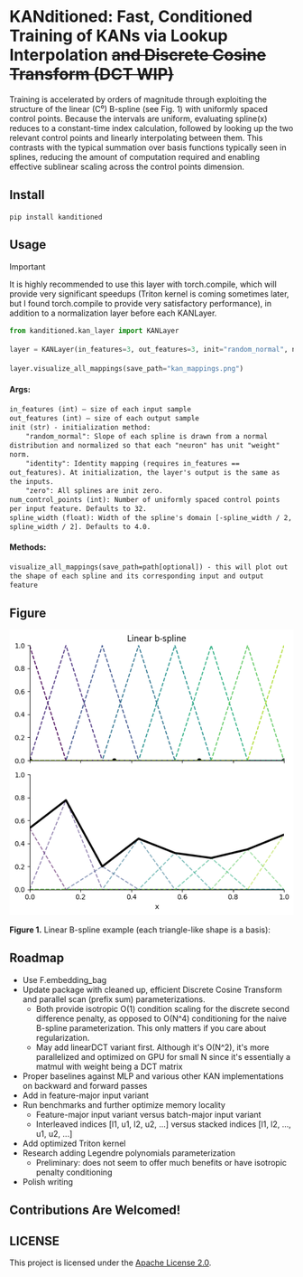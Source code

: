 # KANditioned: Fast, Conditioned Training of KANs via Lookup Interpolation ~~and Discrete Cosine Transform (DCT WIP)~~

Training is accelerated by orders of magnitude through exploiting the structure of the linear (C⁰) B-spline (see Fig. 1) with uniformly spaced control points. Because the intervals are uniform, evaluating spline(x) reduces to a constant-time index calculation, followed by looking up the two relevant control points and linearly interpolating between them. This contrasts with the typical summation over basis functions typically seen in splines, reducing the amount of computation required and enabling effective sublinear scaling across the control points dimension.

## Install

```
pip install kanditioned
```

## Usage
> [!IMPORTANT]  
> It is highly recommended to use this layer with torch.compile, which will provide very significant speedups (Triton kernel is coming sometimes later, but I found torch.compile to provide very satisfactory performance), in addition to a normalization layer before each KANLayer.

```python
from kanditioned.kan_layer import KANLayer

layer = KANLayer(in_features=3, out_features=3, init="random_normal", num_control_points=8)

layer.visualize_all_mappings(save_path="kan_mappings.png")
```

#### Args:

    in_features (int) – size of each input sample
    out_features (int) – size of each output sample
    init (str) - initialization method:
        "random_normal": Slope of each spline is drawn from a normal distribution and normalized so that each "neuron" has unit "weight" norm.
        "identity": Identity mapping (requires in_features == out_features). At initialization, the layer's output is the same as the inputs.
        "zero": All splines are init zero.
    num_control_points (int): Number of uniformly spaced control points per input feature. Defaults to 32.
    spline_width (float): Width of the spline's domain [-spline_width / 2, spline_width / 2]. Defaults to 4.0.

#### Methods:

    visualize_all_mappings(save_path=path[optional]) - this will plot out the shape of each spline and its corresponding input and output feature

## Figure

![Linear B-spline example](https://raw.githubusercontent.com/cats-marin/KANditioned/main/image-1.png)

**Figure 1.** Linear B-spline example (each triangle-like shape is a basis):

## Roadmap
- Use F.embedding_bag
- Update package with cleaned up, efficient Discrete Cosine Transform and parallel scan (prefix sum) parameterizations.
    - Both provide isotropic O(1) condition scaling for the discrete second difference penalty, as opposed to O(N^4) conditioning for the naive B-spline parameterization. This only matters if you care about regularization.
    - May add linearDCT variant first. Although it's O(N^2), it's more parallelized and optimized on GPU for small N since it's essentially a matmul with weight being a DCT matrix
- Proper baselines against MLP and various other KAN implementations on backward and forward passes
    <!-- - https://github.com/ZiyaoLi/fast-kan -->
    <!-- - https://github.com/Blealtan/efficient-kan -->
    <!-- - https://github.com/1ssb/torchkan -->
    <!-- https://github.com/quiqi/relu_kan -->
    <!-- https://github.com/Jerry-Master/KAN-benchmarking -->
    <!-- https://github.com/KindXiaoming/pykan -->
    <!-- https://github.com/mintisan/awesome-kan -->
- Add in feature-major input variant
- Run benchmarks and further optimize memory locality
    - Feature-major input variant versus batch-major input variant
    - Interleaved indices [l1, u1, l2, u2, ...] versus stacked indices [l1, l2, ..., u1, u2, ...]
- Add optimized Triton kernel
- Research adding Legendre polynomials parameterization
    - Preliminary: does not seem to offer much benefits or have isotropic penalty conditioning
- Polish writing

## Contributions Are Welcomed!

## LICENSE
This project is licensed under the [Apache License 2.0](https://www.apache.org/licenses/LICENSE-2.0.txt).
